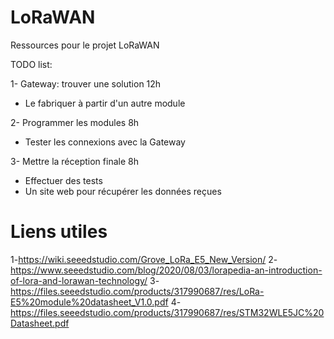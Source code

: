 # LoRaWAN
Ressources pour le projet LoRaWAN

TODO list:

1- Gateway: trouver une solution 12h
 - Le fabriquer à partir d'un autre module

2- Programmer les modules 8h
 - Tester les connexions avec la Gateway

3- Mettre la réception finale 8h
 - Effectuer des tests
 - Un site web pour récupérer les données reçues

# Liens utiles
1-https://wiki.seeedstudio.com/Grove_LoRa_E5_New_Version/
2-https://www.seeedstudio.com/blog/2020/08/03/lorapedia-an-introduction-of-lora-and-lorawan-technology/
3-https://files.seeedstudio.com/products/317990687/res/LoRa-E5%20module%20datasheet_V1.0.pdf
4-https://files.seeedstudio.com/products/317990687/res/STM32WLE5JC%20Datasheet.pdf
